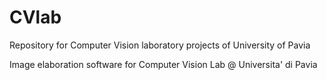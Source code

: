 # CVlab
Repository for Computer Vision laboratory projects of University of Pavia

Image elaboration software for Computer Vision Lab @ Universita' di Pavia
